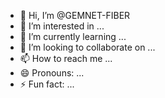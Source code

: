 - 👋 Hi, I’m @GEMNET-FIBER
- 👀 I’m interested in ...
- 🌱 I’m currently learning ...
- 💞️ I’m looking to collaborate on ...
- 📫 How to reach me ...
- 😄 Pronouns: ...
- ⚡ Fun fact: ...

<!---
GEMNET-FIBER/GEMNET-FIBER is a ✨ special ✨ repository because its `README.md` (this file) appears on your GitHub profile.
You can click the Preview link to take a look at your changes.
--->
